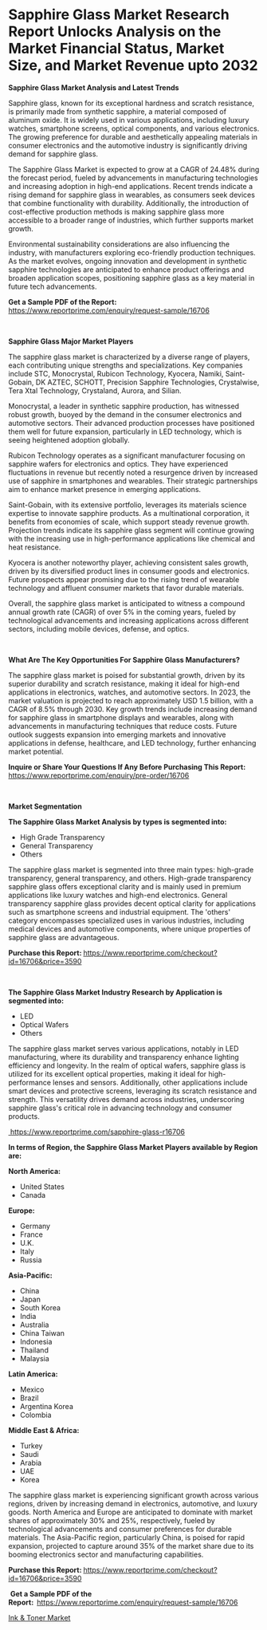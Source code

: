 <p><h1>Sapphire Glass Market Research Report Unlocks Analysis on the Market Financial Status, Market Size, and Market Revenue upto 2032</h1></p><p><strong>Sapphire Glass Market Analysis and Latest Trends</strong></p>
<p><p>Sapphire glass, known for its exceptional hardness and scratch resistance, is primarily made from synthetic sapphire, a material composed of aluminum oxide. It is widely used in various applications, including luxury watches, smartphone screens, optical components, and various electronics. The growing preference for durable and aesthetically appealing materials in consumer electronics and the automotive industry is significantly driving demand for sapphire glass.</p><p>The Sapphire Glass Market is expected to grow at a CAGR of 24.48% during the forecast period, fueled by advancements in manufacturing technologies and increasing adoption in high-end applications. Recent trends indicate a rising demand for sapphire glass in wearables, as consumers seek devices that combine functionality with durability. Additionally, the introduction of cost-effective production methods is making sapphire glass more accessible to a broader range of industries, which further supports market growth.</p><p>Environmental sustainability considerations are also influencing the industry, with manufacturers exploring eco-friendly production techniques. As the market evolves, ongoing innovation and development in synthetic sapphire technologies are anticipated to enhance product offerings and broaden application scopes, positioning sapphire glass as a key material in future tech advancements.</p></p>
<p><strong>Get a Sample PDF of the Report:&nbsp;</strong> <a href="https://www.reportprime.com/enquiry/request-sample/16706?utm_campaign=2413&utm_medium=2&utm_source=Github&utm_content=ia&utm_term=18032025&utm_id=sapphire-glass">https://www.reportprime.com/enquiry/request-sample/16706</a></p>
<p>&nbsp;</p>
<p><strong>Sapphire Glass Major Market Players</strong></p>
<p><p>The sapphire glass market is characterized by a diverse range of players, each contributing unique strengths and specializations. Key companies include STC, Monocrystal, Rubicon Technology, Kyocera, Namiki, Saint-Gobain, DK AZTEC, SCHOTT, Precision Sapphire Technologies, Crystalwise, Tera Xtal Technology, Crystaland, Aurora, and Silian. </p><p>Monocrystal, a leader in synthetic sapphire production, has witnessed robust growth, buoyed by the demand in the consumer electronics and automotive sectors. Their advanced production processes have positioned them well for future expansion, particularly in LED technology, which is seeing heightened adoption globally.</p><p>Rubicon Technology operates as a significant manufacturer focusing on sapphire wafers for electronics and optics. They have experienced fluctuations in revenue but recently noted a resurgence driven by increased use of sapphire in smartphones and wearables. Their strategic partnerships aim to enhance market presence in emerging applications.</p><p>Saint-Gobain, with its extensive portfolio, leverages its materials science expertise to innovate sapphire products. As a multinational corporation, it benefits from economies of scale, which support steady revenue growth. Projection trends indicate its sapphire glass segment will continue growing with the increasing use in high-performance applications like chemical and heat resistance.</p><p>Kyocera is another noteworthy player, achieving consistent sales growth, driven by its diversified product lines in consumer goods and electronics. Future prospects appear promising due to the rising trend of wearable technology and affluent consumer markets that favor durable materials.</p><p>Overall, the sapphire glass market is anticipated to witness a compound annual growth rate (CAGR) of over 5% in the coming years, fueled by technological advancements and increasing applications across different sectors, including mobile devices, defense, and optics.</p></p>
<p>&nbsp;</p>
<p><strong>What Are The Key Opportunities For Sapphire Glass Manufacturers?</strong></p>
<p><p>The sapphire glass market is poised for substantial growth, driven by its superior durability and scratch resistance, making it ideal for high-end applications in electronics, watches, and automotive sectors. In 2023, the market valuation is projected to reach approximately USD 1.5 billion, with a CAGR of 8.5% through 2030. Key growth trends include increasing demand for sapphire glass in smartphone displays and wearables, along with advancements in manufacturing techniques that reduce costs. Future outlook suggests expansion into emerging markets and innovative applications in defense, healthcare, and LED technology, further enhancing market potential.</p></p>
<p><strong>Inquire or Share Your Questions If Any Before Purchasing This Report:</strong> <a href="https://www.reportprime.com/enquiry/pre-order/16706?utm_campaign=2413&utm_medium=2&utm_source=Github&utm_content=ia&utm_term=18032025&utm_id=sapphire-glass">https://www.reportprime.com/enquiry/pre-order/16706</a></p>
<p>&nbsp;</p>
<p><strong>Market Segmentation</strong></p>
<p><strong>The Sapphire Glass Market Analysis by types is segmented into:</strong></p>
<p><ul><li>High Grade Transparency</li><li>General Transparency</li><li>Others</li></ul></p>
<p><p>The sapphire glass market is segmented into three main types: high-grade transparency, general transparency, and others. High-grade transparency sapphire glass offers exceptional clarity and is mainly used in premium applications like luxury watches and high-end electronics. General transparency sapphire glass provides decent optical clarity for applications such as smartphone screens and industrial equipment. The 'others' category encompasses specialized uses in various industries, including medical devices and automotive components, where unique properties of sapphire glass are advantageous.</p></p>
<p><strong>Purchase this Report:&nbsp;</strong><a href="https://www.reportprime.com/checkout?id=16706&price=3590&utm_campaign=2413&utm_medium=2&utm_source=Github&utm_content=ia&utm_term=18032025&utm_id=sapphire-glass">https://www.reportprime.com/checkout?id=16706&price=3590</a></p>
<p>&nbsp;</p>
<p><strong>The Sapphire Glass Market Industry Research by Application is segmented into:</strong></p>
<p><ul><li>LED</li><li>Optical Wafers</li><li>Others</li></ul></p>
<p><p>The sapphire glass market serves various applications, notably in LED manufacturing, where its durability and transparency enhance lighting efficiency and longevity. In the realm of optical wafers, sapphire glass is utilized for its excellent optical properties, making it ideal for high-performance lenses and sensors. Additionally, other applications include smart devices and protective screens, leveraging its scratch resistance and strength. This versatility drives demand across industries, underscoring sapphire glass's critical role in advancing technology and consumer products.</p></p>
<p><a href="https://www.reportprime.com/sapphire-glass-r16706?utm_campaign=2413&utm_medium=2&utm_source=Github&utm_content=ia&utm_term=18032025&utm_id=sapphire-glass">&nbsp;https://www.reportprime.com/sapphire-glass-r16706</a></p>
<p><strong>In terms of Region, the Sapphire Glass Market Players available by Region are:</strong></p>
<p>
    <p> <strong> North America: </strong>
        <ul>
            <li>United States</li>
            <li>Canada</li>
        </ul>
        </p> 
    <p> <strong> Europe: </strong>
        <ul>
            <li>Germany</li>
            <li>France</li>
            <li>U.K.</li>
            <li>Italy</li>
            <li>Russia</li>
        </ul>
        </p> 
    <p> <strong> Asia-Pacific: </strong>
        <ul>
            <li>China</li>
            <li>Japan</li>
            <li>South Korea</li>
            <li>India</li>
            <li>Australia</li>
            <li>China Taiwan</li>
            <li>Indonesia</li>
            <li>Thailand</li>
            <li>Malaysia</li>
        </ul>
        </p> 
    <p> <strong> Latin America: </strong>
        <ul>
            <li>Mexico</li>
            <li>Brazil</li>
            <li>Argentina Korea</li>
            <li>Colombia</li>
        </ul>
        </p> 
    <p> <strong> Middle East & Africa: </strong>
        <ul>
            <li>Turkey</li>
            <li>Saudi</li>
            <li>Arabia</li>
            <li>UAE</li>
            <li>Korea</li>
        </ul>
    </p>
    </p>
<p><p>The sapphire glass market is experiencing significant growth across various regions, driven by increasing demand in electronics, automotive, and luxury goods. North America and Europe are anticipated to dominate with market shares of approximately 30% and 25%, respectively, fueled by technological advancements and consumer preferences for durable materials. The Asia-Pacific region, particularly China, is poised for rapid expansion, projected to capture around 35% of the market share due to its booming electronics sector and manufacturing capabilities.</p></p>
<p><strong>Purchase this Report: </strong><a href="https://www.reportprime.com/checkout?id=16706&price=3590&utm_campaign=2413&utm_medium=2&utm_source=Github&utm_content=ia&utm_term=18032025&utm_id=sapphire-glass">https://www.reportprime.com/checkout?id=16706&price=3590</a></p>
<p>&nbsp;<strong>Get a Sample PDF of the Report:&nbsp;&nbsp;</strong><a href="https://www.reportprime.com/enquiry/request-sample/16706?utm_campaign=2413&utm_medium=2&utm_source=Github&utm_content=ia&utm_term=18032025&utm_id=sapphire-glass">https://www.reportprime.com/enquiry/request-sample/16706</a></p>
<p><strong></strong></p>
<p><p><a href="https://github.com/dmitriyvo6rog/Market-Research-Report-List-1/blob/main/ink-toner-market.md?utm_campaign=2413&utm_medium=2&utm_source=Github&utm_content=ia&utm_term=18032025&utm_id=sapphire-glass">Ink & Toner Market</a></p></p>